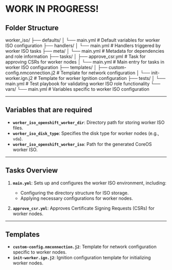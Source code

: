 # WORK IN PROGRESS!

## Folder Structure

worker_iso/
├── defaults/
│   └── main.yml                  # Default variables for worker ISO configuration
├── handlers/
│   └── main.yml                  # Handlers triggered by worker ISO tasks
├── meta/
│   └── main.yml                  # Metadata for dependencies and role information
├── tasks/
│   ├── approve_csr.yml           # Task for approving CSRs for worker nodes
│   └── main.yml                  # Main entry for tasks in worker ISO configuration
├── templates/
│   ├── custom-config.nmconnection.j2 # Template for network configuration
│   └── init-worker.ign.j2             # Template for worker Ignition configuration
├── tests/
│   └── main.yml                  # Test playbook for validating worker ISO role functionality
└── vars/
    └── main.yml                  # Variables specific to worker ISO configuration

---

## Variables that are required

- **`worker_iso_openshift_worker_dir`**: Directory path for storing worker ISO files.
- **`worker_iso_disk_type`**: Specifies the disk type for worker nodes (e.g., `vda`).
- **`worker_iso_openshift_worker_iso`**: Path for the generated CoreOS worker ISO.

---

## Tasks Overview

1. **`main.yml`**: Sets up and configures the worker ISO environment, including:
   - Configuring the directory structure for ISO storage.
   - Applying necessary configurations for worker nodes.

2. **`approve_csr.yml`**: Approves Certificate Signing Requests (CSRs) for worker nodes.

---

## Templates

- **`custom-config.nmconnection.j2`**: Template for network configuration specific to worker nodes.
- **`init-worker.ign.j2`**: Ignition configuration template for initializing worker nodes.

